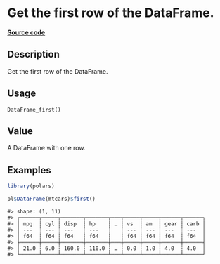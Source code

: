 
# Get the first row of the DataFrame.

[**Source code**](https://github.com/pola-rs/r-polars/tree/53c7d964901ed4a019998e89aff8c6d44691d793/R/dataframe__frame.R#L996)

## Description

Get the first row of the DataFrame.

## Usage

<pre><code class='language-R'>DataFrame_first()
</code></pre>

## Value

A DataFrame with one row.

## Examples

``` r
library(polars)

pl$DataFrame(mtcars)$first()
```

    #> shape: (1, 11)
    #> ┌──────┬─────┬───────┬───────┬───┬─────┬─────┬──────┬──────┐
    #> │ mpg  ┆ cyl ┆ disp  ┆ hp    ┆ … ┆ vs  ┆ am  ┆ gear ┆ carb │
    #> │ ---  ┆ --- ┆ ---   ┆ ---   ┆   ┆ --- ┆ --- ┆ ---  ┆ ---  │
    #> │ f64  ┆ f64 ┆ f64   ┆ f64   ┆   ┆ f64 ┆ f64 ┆ f64  ┆ f64  │
    #> ╞══════╪═════╪═══════╪═══════╪═══╪═════╪═════╪══════╪══════╡
    #> │ 21.0 ┆ 6.0 ┆ 160.0 ┆ 110.0 ┆ … ┆ 0.0 ┆ 1.0 ┆ 4.0  ┆ 4.0  │
    #> └──────┴─────┴───────┴───────┴───┴─────┴─────┴──────┴──────┘
